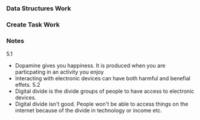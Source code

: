 ### Data Structures Work

### Create Task Work

### Notes
5.1
* Dopamine gives you happiness. It is produced when you are particpating in an activity you enjoy
* Interacting with electronic devices can have both harmful and benefial effets.
5.2
* Digital divide is the divide groups of people to have access to electronic devices.
* Digital divide isn't good. People won't be able to access things on the internet because of the divide in technology or income etc.
